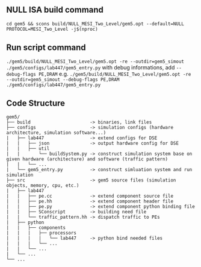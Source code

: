 ## NULL ISA build command
`cd gem5 && scons build/NULL_MESI_Two_Level/gem5.opt --default=NULL PROTOCOL=MESI_Two_Level -j$(nproc)`

## Run script command
`./gem5/build/NULL_MESI_Two_Level/gem5.opt -re --outdir=gem5_simout ./gem5/configs/lab447/gem5_entry.py`
with debug informations, add
`--debug-flags PE,DRAM`
e.g. `./gem5/build/NULL_MESI_Two_Level/gem5.opt -re --outdir=gem5_simout --debug-flags PE,DRAM ./gem5/configs/lab447/gem5_entry.py`

## Code Structure
```
gem5/
├── build                      -> binaries, link files
├── configs                    -> simulation configs (hardware architecture, simulation software...)
|   ├── lab447                 -> extend configs for DSE
|   |   ├── json               -> output hardware config for DSE
|   |   ├── util
|   |       └── buildSystem.py -> construct simulation system base on given hardware (architecture) and software (traffic pattern)
|   |   └── ...
|   └── gem5_entry.py          -> construct simluation system and run simulation
├── src                        -> gem5 source files (simulation objects, memory, cpu, etc.)
|   ├── lab447
|   |   ├── pe.cc              -> extend component source file
|   |   ├── pe.hh              -> extend component header file
|   |   ├── pe.py              -> extend component python binding file
|   |   ├── SConscript         -> building need file
|   |   └── traffic_pattern.hh -> dispatch traffic to PEs
|   ├── python
|   |   ├── components
|   |   |   ├── processors
|   |   |   |   └── lab447     -> python bind needed files
|   |   |   └── ...
|   |   └── ...
|   └── ...
└── ...
```

